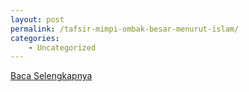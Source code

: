 ```yaml
---
layout: post
permalink: /tafsir-mimpi-ombak-besar-menurut-islam/
categories:
    - Uncategorized
---
```


[Baca Selengkapnya](/07)